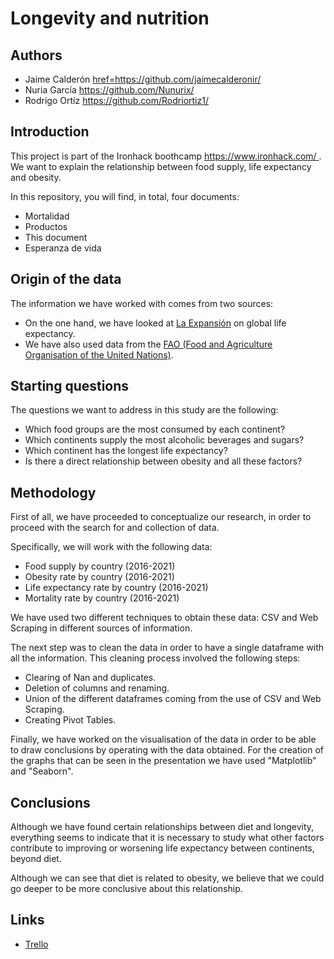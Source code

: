 <h1>Longevity and nutrition</h1>
<h2>Authors</h2>
<ul>
    <li>Jaime Calderón <a href=https://github.com/jaimecalderonir/> href=https://github.com/jaimecalderonir/</a></li>
    <li>Nuria García <a href=https://github.com/Nunurix/> https://github.com/Nunurix/</a></li>
    <li>Rodrigo Ortíz <a href=https://github.com/Nunurix/> https://github.com/Rodriortiz1/</a></li>
</ul>
<h2>Introduction</h2>
<p>This project is part of the Ironhack boothcamp <a href=https://www.ironhack.com/> https://www.ironhack.com/ </a>. We want to explain the relationship between food supply, life expectancy and obesity. </p>
<p>In this repository, you will find, in total, four documents:</p>
    <ul>
        <li>Mortalidad</li>
        <li>Productos</li>
        <li>This document</li>
        <li>Esperanza de vida</li>
    </ul></p>
<h2>Origin of the data</h2> 
    <p>
        The information we have worked with comes from two sources:
    </p>
    <ul>
        <li>
            On the one hand, we have looked at <a href="https://datosmacro.expansion.com/demografia/esperanza-vida/" target="_blank">La Expansión</a> on global life expectancy.
        </li>
        <li>
            We have also used data from the <a href="https://www.fao.org/faostat/es/#data/FBS" target="_blank">FAO (Food and Agriculture Organisation of the United Nations)</a>.
        </li>
    </ul>

<h2>Starting questions</h2>
<p>
        The questions we want to address in this study are the following:
    </p>
    <ul>
        <li>Which food groups are the most consumed by each continent?</li>
        <li> Which continents supply the most alcoholic beverages and sugars?</li>
        <li> Which continent has the longest life expectancy? </li>
        <li>Is there a direct relationship between obesity and all these factors?</li>
    </ul>
<h2>Methodology</h2>
    <p>First of all, we have proceeded to conceptualize our research, in order to proceed with the search for and collection of data.</p>
    <p> Specifically, we will work with the following data:
        <ul>
            <li>Food supply by country (2016-2021)</li>
            <li>Obesity rate by country (2016-2021)</li>
            <li>Life expectancy rate by country (2016-2021)</li>
            <li>Mortality rate by country (2016-2021)</li>
        </ul>
    <p>We have used two different techniques to obtain these data: CSV and Web Scraping in different sources of information.</p>
    <p>The next step was to clean the data in order to have a single dataframe with all the information. This cleaning process involved the following steps:</p>
    <ul>
        <li>Clearing of Nan and duplicates.</li>
        <li>Deletion of columns and renaming.</li>
        <li>Union of the different dataframes coming from the use of CSV and Web Scraping.</li>
        <li>Creating Pivot Tables.</li>
    </ul>
    <p>Finally, we have worked on the visualisation of the data in order to be able to draw conclusions by operating with the data obtained. For the creation of the graphs that can be seen in the presentation we have used "Matplotlib" and "Seaborn".</p>
<h2>Conclusions</h2>
    <p>Although we have found certain relationships between diet and longevity, everything seems to indicate that it is necessary to study what other factors contribute to improving or worsening life   expectancy between continents, beyond diet.</p>
<p>Although we can see that diet is related to obesity, we believe that we could go deeper to be more conclusive about this relationship.</p>
<h2>Links</h2> 
     <ul>
        <li><a href=https://trello.com/invite/b/66976d5803fa1faf6220bcfa/ATTId2ade52c225ce3bedd220af20fd9a746E4B839FB/longevidad-y-alimentacion> Trello</a></li>
    </ul>
